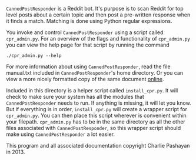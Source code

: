 `CannedPostResponder` is a Reddit bot.  It's purpose is to scan Reddit for top level posts about a certain topic and then post a pre-written response when it finds a match.  Matching is done using Python regular expressions.

You invoke and control `CannedPostResponder` using a script called `cpr_admin.py`.  For an overview of the flags and functionality of `cpr_admin.py` you can view the help page for that script by running the command

    ./cpr_admin.py --help

For more information about using `CannedPostResponder`, read the file manual.txt included in `CannedPostResponder`'s home directory.  Or you can view a more nicely formatted copy of the same document [online](http://www.nonbird.com/rbb_article/manual.html).

Included in this directory is a helper script called `install_cpr.py`.  It will check to make sure your system has all the modules that `CannedPostResponder` needs to run.  If anything is missing, it will let you know.  But if everything is in order, `install_cpr.py` will create a wrapper script for `cpr_admin.py`.  You can then place this script wherever is convenient within your filepath.  `cpr_admin.py` has to be in the same directory as all the other files associated with `CannedPostResponder`, so this wrapper script should make using `CannedPostResponder` a lot easier.

This program and all associated documentation copyright Charlie Pashayan in 2013.